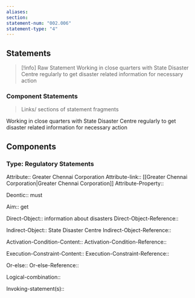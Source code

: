 ```yaml
---
aliases: 
section: 
statement-num: "002.006"
statement-type: "4"
---
```

## Statements 
> [!info] Raw Statement
> Working in close quarters with State Disaster Centre regularly to get disaster related information for necessary action 
> 

### Component Statements
> Links/ sections of statement fragments 

Working in close quarters with State Disaster Centre regularly to get disaster related information for necessary action 

## Components

### Type: Regulatory Statements
Attribute:: Greater Chennai Corporation
Attribute-link:: [[Greater Chennai Corporation|Greater Chennai Corporation]]
Attribute-Property::

Deontic:: must 

Aim:: get  

Direct-Object:: information about disasters
Direct-Object-Reference:: 

Indirect-Object:: State Disaster Centre
Indirect-Object-Reference:: 

Activation-Condition-Content::
Activation-Condition-Reference:: 

Execution-Constraint-Content::
Execution-Constraint-Reference:: 

Or-else::
Or-else-Reference:: 

Logical-combination::

Invoking-statement(s)::